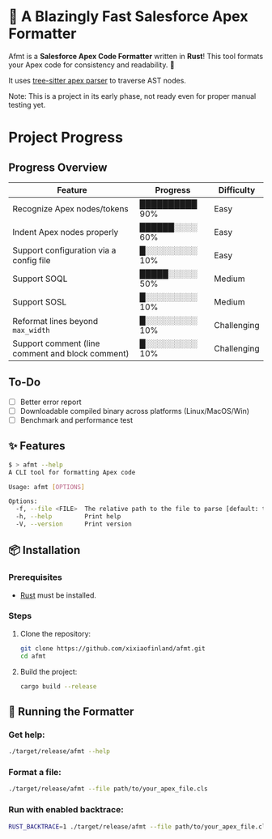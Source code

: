 # 🚀 A Blazingly Fast Salesforce Apex Formatter

Afmt is a **Salesforce Apex Code Formatter** written in **Rust**! This tool formats your Apex code for consistency and readability. 🎯

It uses [tree-sitter apex parser](https://github.com/aheber/tree-sitter-sfapex) to traverse AST nodes.

Note: This is a project in its early phase, not ready even for proper manual testing yet.

# Project Progress

## Progress Overview

| Feature                                         | Progress       | Difficulty   |
| ----------------------------------------------- | -------------- | ------------ |
| Recognize Apex nodes/tokens                     | ██████████ 90% | Easy         |
| Indent Apex nodes properly                      | ██████░░░░ 60% | Easy         |
| Support configuration via a config file         | █░░░░░░░░░ 10% | Easy         |
| Support SOQL                                    | █████░░░░░ 50% | Medium       |
| Support SOSL                                    | █░░░░░░░░░ 10% | Medium       |
| Reformat lines beyond `max_width`               | █░░░░░░░░░ 10% | Challenging  |
| Support comment (line comment and block comment)| █░░░░░░░░░ 10% | Challenging  |

## To-Do

- [ ] Better error report
- [ ] Downloadable compiled binary across platforms (Linux/MacOS/Win)
- [ ] Benchmark and performance test

## ✨ Features

```bash
$ > afmt --help
A CLI tool for formatting Apex code

Usage: afmt [OPTIONS]

Options:
  -f, --file <FILE>  The relative path to the file to parse [default: tests/files/1.cls]
  -h, --help         Print help
  -V, --version      Print version
```

## 📦 Installation

### Prerequisites

- [Rust](https://www.rust-lang.org/tools/install) must be installed.

### Steps

1. Clone the repository:
   ```bash
   git clone https://github.com/xixiaofinland/afmt.git
   cd afmt
   ```

2. Build the project:
   ```bash
   cargo build --release
   ```

## 🚀 Running the Formatter

### Get help:
```bash
./target/release/afmt --help
```

### Format a file:
```bash
./target/release/afmt --file path/to/your_apex_file.cls
```

### Run with enabled backtrace:
```bash
RUST_BACKTRACE=1 ./target/release/afmt --file path/to/your_apex_file.cls
```
